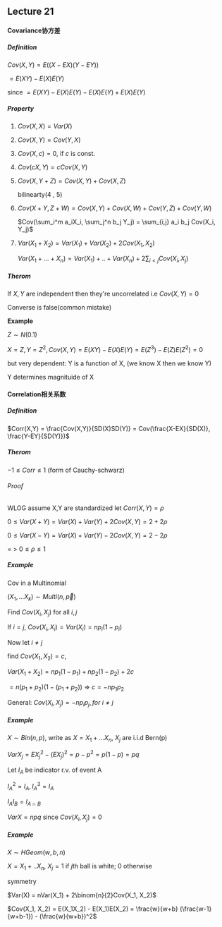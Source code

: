 ## Lecture 21

#### Covariance协方差

##### Definition

 $Cov(X,Y)= E((X-EX)(Y-EY))$ 

$= E(XY) - E(X)E(Y)$ 

since $=E(XY)-E(X)E(Y) - E(X)E(Y) + E(X)E(Y)$

##### Property

1. $Cov(X,X) = Var(X)$

2. $Cov(X,Y) = Cov(Y,X)$ 

3. $Cov(X,c) = 0$, if $c$ is const.

4. $Cov(cX,Y) = cCov(X,Y)$  

5. $Cov(X,Y+Z)=Cov(X,Y) + Cov(X,Z)$ 

   bilinearty(4 , 5)

6. $Cov(X+Y, Z+W) = Cov(X,Y) + Cov(X,W)+Cov(Y,Z)+Cov(Y,W)$

   $Cov(\sum_i^m a_iX_i, \sum_j^n b_j Y_j) = \sum_{i,j} a_i b_j Cov(X_i, Y_j)$  

7. $Var(X_1 + X_2)=Var(X_1) + Var(X_2) + 2Cov(X_1, X_2)$ 

   $Var(X_1+…+ X_n) = Var(X_1)+..+ Var(X_n) + 2\sum_{i<j} Cov(X_i,X_j)$  

##### Therom

If $X, Y$ are independent then they're uncorrelated i.e $Cov(X,Y) = 0$

Converse is false(common mistake) 

**Example**

 $Z\sim N(0.1)$ 

$X=Z, Y=Z^2, Cov(X,Y) = E(XY) - E(X)E(Y) = E(Z^3) - E(Z)E(Z^2) = 0$

but very dependent: Y is a function of X, (we know X then we know Y)

Y determines magnituide of X

#### Correlation相关系数

##### Definition

 $Corr(X,Y) = \frac{Cov(X,Y)}{SD(X)SD(Y)} = Cov(\frac{X-EX}{SD(X)}, \frac{Y-EY}{SD(Y)})$ 

##### Therom

$-1 \le Corr \le 1$  (form of Cauchy-schwarz)

###### Proof

WLOG  assume X,Y are standardized  let $Corr(X,Y) = \rho$

$0 \le Var(X+Y) = Var(X) + Var(Y) + 2Cov(X,Y) = 2 + 2\rho$

$0 \le Var(X-Y) = Var(X) + Var(Y) - 2Cov(X,Y) = 2 - 2\rho$

= > $0 \le \rho \le 1$ 

##### Example

Cov in a Multinomial 

$(X_1, … X_k) \sim Multi(n, \vec{p})$

Find $Cov(X_i, X_j)$ for all $i,j$

If $i=j$, $Cov(X_i, X_i) = Var(X_i) = np_i(1-p_i)$

Now let $i \ne j$

find $Cov(X_1, X_2) = c$, 

$Var(X_1 + X_2) = np_1(1-p_1) + np_2(1-p_2) + 2c$

$= n(p_1+p_2)(1-(p_1+p_2))$ => $c = -np_1p_2$

General: $Cov(X_i, X_j) = -np_ip_j, for\ i\ne j$

##### Example

 $X\sim Bin(n,p)$, write as $X=X_1+…X_n$,  $X_j$ are i.i.d Bern(p)

$Var X_j = EX_j^2 - (EX_j)^2 = p - p^2 = p(1-p)=pq$

 Let $I_A$ be indicator r.v. of event A 

$I_A^2 = I_A, I_A^3 = I_A$

$I_AI_B = I_{A\cap B}$

$VarX = npq$ since $Cov(X_i,X_j) = 0$

##### Example

 $X\sim HGeom(w, b, n)$  

$X = X_1 + ..X_n$, $X_j = 1$ if $j$th ball is white; 0 otherwise

symmetry 

$Var(X) = nVar(X_1) + 2\binom{n}{2}Cov(X_1, X_2)$ 

$Cov(X_1, X_2) = E(X_1X_2) - E(X_1)E(X_2) = \frac{w}{w+b} (\frac{w-1}{w+b-1}) - (\frac{w}{w+b})^2$  